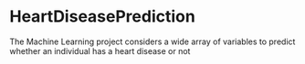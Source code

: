 # HeartDiseasePrediction
The Machine Learning project considers a wide array of variables to predict whether an individual has a heart disease or not
